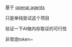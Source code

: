 基于 [openai agents ](https://github.com/openai/openai-agents-python)

只是单纯尝试这个项目

验证一下AI做内存取证的可行性

非常烧token~


